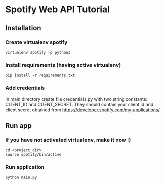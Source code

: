 # Spotify Web API Tutorial

## Installation

### Create virtualenv spotify
```
virtualenv spotify -p python3
```
### Install requirements (having active virtualenv)
```
pip install -r requirements.txt
```

### Add credentials
In main directory create file credentials.py with two string constants: CLIENT_ID and CLIENT_SECRET. They should contain your client id and client secret obtained from https://developer.spotify.com/my-applications/

## Run app
### If you have not activated virtualenv, make it now :)
```
cd <project_dir>
source spotify/bin/active
```
### Run application
```
python main.py
```
